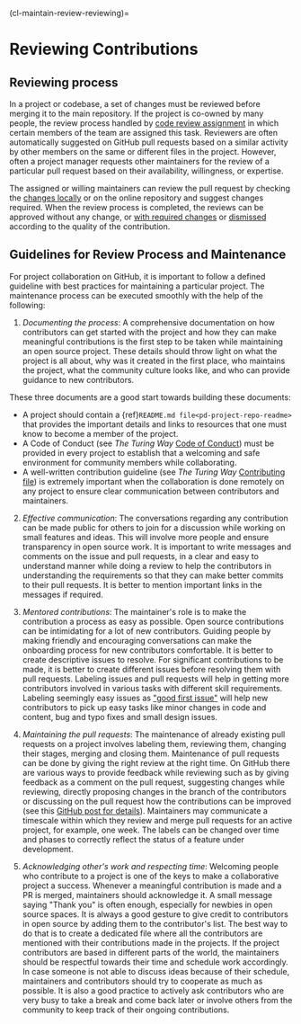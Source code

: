(cl-maintain-review-reviewing)=
# Reviewing Contributions

## Reviewing process
In a project or codebase, a set of changes must be reviewed before merging it to the main repository.
If the project is co-owned by many people, the review process handled by [code review assignment](https://help.github.com/en/github/setting-up-and-managing-organizations-and-teams/managing-code-review-assignment-for-your-team) in which certain members of the team are assigned this task.
Reviewers are often automatically suggested on GitHub pull requests based on a similar activity by other members on the same or different files in the project.
However, often a project manager requests other maintainers for the review of a particular pull request based on their availability, willingness, or expertise.

The assigned or willing maintainers can review the pull request by checking the [changes locally](https://help.github.com/en/github/collaborating-with-issues-and-pull-requests/checking-out-pull-requests-locally) or on the online repository and suggest changes required.
When the review process is completed, the reviews can be approved without any change, or [with required changes](https://help.github.com/en/github/collaborating-with-issues-and-pull-requests/approving-a-pull-request-with-required-reviews) or [dismissed](https://help.github.com/en/github/collaborating-with-issues-and-pull-requests/dismissing-a-pull-request-review) according to the quality of the contribution.

## Guidelines for Review Process and Maintenance
For project collaboration on GitHub, it is important to follow a defined guideline with best practices for maintaining a particular project.
The maintenance process can be executed smoothly with the help of the following:

1. *Documenting the process*: A comprehensive documentation on how contributors can get started with the project and how they can make meaningful contributions is the first step to be taken while maintaining an open source project.
These details should throw light on what the project is all about, why was it created in the first place, who maintains the project, what the community culture looks like, and who can provide guidance to new contributors.

These three documents are a good start towards building these documents:
- A project should contain a {ref}`README.md file<pd-project-repo-readme>` that provides the important details and links to resources that one must know to become a member of the project.
- A Code of Conduct (see _The Turing Way_ [Code of Conduct](https://github.com/the-turing-way/the-turing-way/blob/main/CODE_OF_CONDUCT.md)) must be provided in every project to establish that a welcoming and safe environment for community members while collaborating.
- A well-written contribution guideline (see _The Turing Way_ [Contributing file](https://github.com/the-turing-way/the-turing-way/blob/main/CONTRIBUTING.md)) is extremely important when the collaboration is done remotely on any project to ensure clear communication between contributors and maintainers.

2. *Effective communication*: The conversations regarding any contribution can be made public for others to join for a discussion while working on small features and ideas.
This will involve more people and ensure transparency in open source work.
It is important to write messages and comments on the issue and pull requests, in a clear and easy to understand manner while doing a review to help the contributors in understanding the requirements so that they can make better commits to their pull requests.
It is better to mention important links in the messages if required.

3. *Mentored contributions*: The maintainer's role is to make the contribution a process as easy as possible.
Open source contributions can be intimidating for a lot of new contributors.
Guiding people by making friendly and encouraging conversations can make the onboarding process for new contributors comfortable.
It is better to create descriptive issues to resolve.
For significant contributions to be made, it is better to create different issues before resolving them with pull requests.
Labeling issues and pull requests will help in getting more contributors involved in various tasks with different skill requirements.
Labeling seemingly easy issues as ["good first issue"](https://help.github.com/en/github/building-a-strong-community/encouraging-helpful-contributions-to-your-project-with-labels) will help new contributors to pick up easy tasks like minor changes in code and content, bug and typo fixes and small design issues.

4. *Maintaining the pull requests*: The maintenance of already existing pull requests on a project involves labeling them, reviewing them, changing their stages, merging and closing them.
Maintenance of pull requests can be done by giving the right review at the right time.
On GitHub there are various ways to provide feedback while reviewing such as by giving feedback as a comment on the pull request, suggesting changes while reviewing, directly proposing changes in the branch of the contributors or discussing on the pull request how the contributions can be improved (see this [GitHub post for details](https://help.github.com/en/github/collaborating-with-issues-and-pull-requests/about-pull-request-reviews)).
Maintainers may communicate a timescale within which they review and merge pull requests for an active project, for example, one week.
The labels can be changed over time and phases to correctly reflect the status of a feature under development.

5. *Acknowledging other's work and respecting time*: Welcoming people who contribute to a project is one of the keys to make a collaborative project a success.
Whenever a meaningful contribution is made and a PR is merged, maintainers should acknowledge it.
A small message saying "Thank you" is often enough, especially for newbies in open source spaces.
It is always a good gesture to give credit to contributors in open source by adding them to the contributor's list.
The best way to do that is to create a dedicated file where all the contributors are mentioned with their contributions made in the projects.
If the project contributors are based in different parts of the world, the maintainers should be respectful towards their time and schedule work accordingly.
In case someone is not able to discuss ideas because of their schedule, maintainers and contributors should try to cooperate as much as possible.
It is also a good practice to actively ask contributors who are very busy to take a break and come back later or involve others from the community to keep track of their ongoing contributions.

